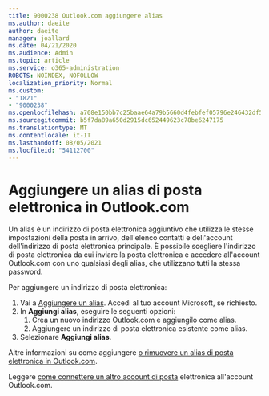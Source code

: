 ```yaml
---
title: 9000238 Outlook.com aggiungere alias
ms.author: daeite
author: daeite
manager: joallard
ms.date: 04/21/2020
ms.audience: Admin
ms.topic: article
ms.service: o365-administration
ROBOTS: NOINDEX, NOFOLLOW
localization_priority: Normal
ms.custom:
- "1821"
- "9000238"
ms.openlocfilehash: a708e150bb7c25baae64a79b5660d4febfef05796e246432df57e0ce5cfaa2bd
ms.sourcegitcommit: b5f7da89a650d2915dc652449623c78be6247175
ms.translationtype: MT
ms.contentlocale: it-IT
ms.lasthandoff: 08/05/2021
ms.locfileid: "54112700"
---
```

# <a name="add-an-email-alias-in-outlookcom"></a>Aggiungere un alias di posta elettronica in Outlook.com

Un alias è un indirizzo di posta elettronica aggiuntivo che utilizza le stesse impostazioni della posta in arrivo, dell'elenco contatti e dell'account dell'indirizzo di posta elettronica principale. È possibile scegliere l'indirizzo di posta elettronica da cui inviare la posta elettronica e accedere all'account Outlook.com con uno qualsiasi degli alias, che utilizzano tutti la stessa password.

Per aggiungere un indirizzo di posta elettronica:

1. Vai a [Aggiungere un alias](https://go.microsoft.com/fwlink/p/?linkid=864833). Accedi al tuo account Microsoft, se richiesto.
2. In **Aggiungi alias**, eseguire le seguenti opzioni:
    1. Crea un nuovo indirizzo Outlook.com e aggiungilo come alias.
    2. Aggiungere un indirizzo di posta elettronica esistente come alias.
3. Selezionare **Aggiungi alias**.

Altre informazioni su come aggiungere [o rimuovere un alias di posta elettronica in Outlook.com](https://support.office.com/article/459b1989-356d-40fa-a689-8f285b13f1f2?wt.mc_id=Office_Outlook_com_Alchemy).  

Leggere [come connettere un altro account di posta](https://support.office.com/article/c5224df4-5885-4e79-91ba-523aa743f0ba?wt.mc_id=Office_Outlook_com_Alchemy) elettronica all'account Outlook.com.